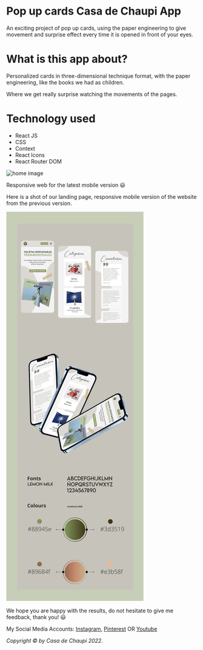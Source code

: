 # Pop up cards Casa de Chaupi App

An exciting project of pop up cards, using the paper engineering to give movement and surprise effect every time it is opened in front of your eyes.

# What is this app about?

Personalized cards in three-dimensional technique
format, with the paper engineering, like the books we had as children.

Where we get really surprise watching the movements of the pages.

# Technology used

- React JS
- CSS
- Context
- React Icons
- React Router DOM

![home image](src/assets/img/01-home-Chaupi.jpg)

Responsive web for the latest mobile version 😃

Here is a shot of our landing page, responsive mobile version of the website from the previous version.

![mobile image](src/assets/img/Readme-mobile-3.jpg)

<!-- ![mobile image 1](src/assets/img/Mobile-version-1.jpg)
![mobile image 2](src/assets/img/Mobile-version-2.jpg)
![mobile image 3](src/assets/img/Mobile-version-3.jpg) -->

We hope you are happy with the results, do not hesitate to give me feedback, thank you! 😃

My Social Media Accounts: 
[Instagram](https://instagram.com/casadechaupi?igshid=YmMyMTA2M2Y=), [Pinterest](https://pin.it/6H02uUe) OR [Youtube](https://www.youtube.com/@casadechaupi1284)

_Copyright © by Casa de Chaupi 2022._